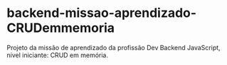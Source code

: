 # backend-missao-aprendizado-CRUDemmemoria
Projeto da missão de aprendizado da profissão Dev Backend JavaScript, nivel iniciante: CRUD em memória.
